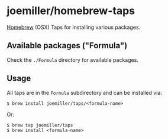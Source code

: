 joemiller/homebrew-taps
=======================

[Homebrew](http://brew.sh) (OSX) Taps for installing various packages.


Available packages ("Formula")
------------------------------

Check the `./Formula` directory for available packages.

Usage
-----

All taps are in the `Formula` subdirectory and can be installed via:

```
$ brew install joemiller/taps/<formula-name>
```

Or:

```
$ brew tap joemiller/taps
$ brew install <formula-name>
```
